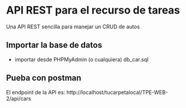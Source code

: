 # API REST para el recurso de tareas
Una API REST sencilla para manejar un CRUD de autos

## Importar la base de datos
- importar desde PHPMyAdmin (o cualquiera) db_car.sql


## Pueba con postman
El endpoint de la API es: http://localhost/tucarpetalocal/TPE-WEB-2/api/cars